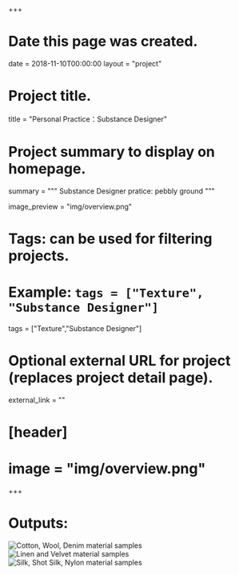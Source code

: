 +++
# Date this page was created.
date = 2018-11-10T00:00:00
layout = "project"

# Project title.
title = "Personal Practice：Substance Designer"

# Project summary to display on homepage.
summary = """
Substance Designer pratice: pebbly ground
 """
 
image_preview = "img/overview.png"

# Tags: can be used for filtering projects.
# Example: `tags = ["Texture", "Substance Designer"]`
tags = ["Texture","Substance Designer"]

# Optional external URL for project (replaces project detail page).
external_link = ""

# [header]
# image = "img/overview.png"

+++

# Outputs:

![Cotton, Wool, Denim material samples](img/fabric_sample1.png)
![Linen and Velvet material samples](img/fabric_sample2.png)
![Silk, Shot Silk, Nylon material samples](img/fabric_sample3.png)

